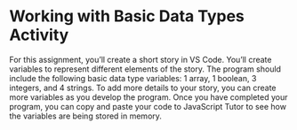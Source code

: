 # Working with Basic Data Types Activity
For this assignment, you’ll create a short story in VS Code. You’ll create variables to represent different elements of the story. The program should include the following basic data type variables: 1 array, 1 boolean, 3 integers, and 4 strings. To add more details to your story, you can create more variables as you develop the program. Once you have completed your program, you can copy and paste your code to JavaScript Tutor to see how the variables are being stored in memory.